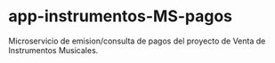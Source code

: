 # app-instrumentos-MS-pagos

Microservicio de emision/consulta de pagos del proyecto de Venta de Instrumentos Musicales.
